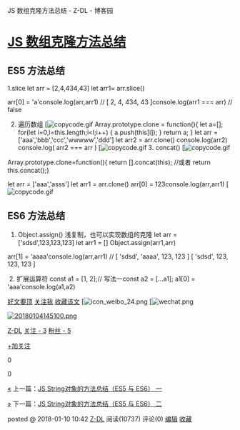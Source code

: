 JS 数组克隆方法总结 - Z-DL - 博客园

# [JS 数组克隆方法总结](https://www.cnblogs.com/z-dl/p/8257355.html)

## ES5 方法总结

1.slice
let arr = [2,4,434,43]
let arr1= arr.slice()

arr[0] = 'a'console.log(arr,arr1) // [ 2, 4, 434, 43 ]console.log(arr1 === arr) // false

2. 遍历数组
[![copycode.gif](JS%20数组克隆方法总结%20-%20Z-DL%20-%20博客园.md#)
Array.prototype.clone = function(){
let a=[]; for(let i=0,l=this.length;i<l;i++) {
a.push(this[i]);
} return a;
}
let arr = ['aaa','bbb','ccc','wwwww','ddd']
let arr2 = arr.clone()
console.log(arr2)
console.log( arr2 === arr )
[![copycode.gif](JS%20数组克隆方法总结%20-%20Z-DL%20-%20博客园.md#)
3. concat()
[![copycode.gif](JS%20数组克隆方法总结%20-%20Z-DL%20-%20博客园.md#)

Array.prototype.clone=function(){ return [].concat(this); //或者 return this.concat();}

let arr = ['aaa','asss']
let arr1 = arr.clone()
arr[0] = 123console.log(arr,arr1)
[![copycode.gif](JS%20数组克隆方法总结%20-%20Z-DL%20-%20博客园.md#)

## ES6 方法总结

1. Object.assign() 浅复制，也可以实现数组的克隆
let arr = ['sdsd',123,123,123]
let arr1 = []
Object.assign(arr1,arr)

arr[1] = 'aaaa'console.log(arr,arr1) // [ 'sdsd', 'aaaa', 123, 123 ] [ 'sdsd', 123, 123, 123 ]

 2. 扩展运算符
const a1 = [1, 2];// 写法一const a2 = [...a1];
a1[0] = 'aaa'console.log(a1,a2)

 [好文要顶](JS%20数组克隆方法总结%20-%20Z-DL%20-%20博客园.md#)  [关注我](JS%20数组克隆方法总结%20-%20Z-DL%20-%20博客园.md#)  [收藏该文](JS%20数组克隆方法总结%20-%20Z-DL%20-%20博客园.md#)  [![icon_weibo_24.png](JS%20数组克隆方法总结%20-%20Z-DL%20-%20博客园.md#)  [![wechat.png](JS%20数组克隆方法总结%20-%20Z-DL%20-%20博客园.md#)

 [![20180104145100.png](../_resources/8f3198bceb918e1dd28cbd16319fe7e5.jpg)](http://home.cnblogs.com/u/z-dl/)

 [Z-DL](http://home.cnblogs.com/u/z-dl/)
 [关注 - 3](http://home.cnblogs.com/u/z-dl/followees)
 [粉丝 - 5](http://home.cnblogs.com/u/z-dl/followers)

 [+加关注](JS%20数组克隆方法总结%20-%20Z-DL%20-%20博客园.md#)

 0

 0

[«](https://www.cnblogs.com/z-dl/p/8252258.html) 上一篇：[JS String对象的方法总结（ES5 与 ES6） 一](https://www.cnblogs.com/z-dl/p/8252258.html)

[»](https://www.cnblogs.com/z-dl/p/8258055.html) 下一篇：[JS String对象的方法总结（ES5 与 ES6） 二](https://www.cnblogs.com/z-dl/p/8258055.html)

posted @ 2018-01-10 10:42  [Z-DL](https://www.cnblogs.com/z-dl/) 阅读(10737) 评论(0) [编辑](https://i.cnblogs.com/EditPosts.aspx?postid=8257355)  [收藏](https://www.cnblogs.com/z-dl/p/8257355.html#)